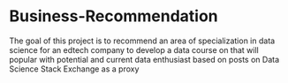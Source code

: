 # Business-Recommendation
The goal of this project is to recommend an area of specialization  in data science for an edtech  company to develop a data course on that will popular with potential and current data enthusiast based on posts on Data Science Stack Exchange as a proxy
